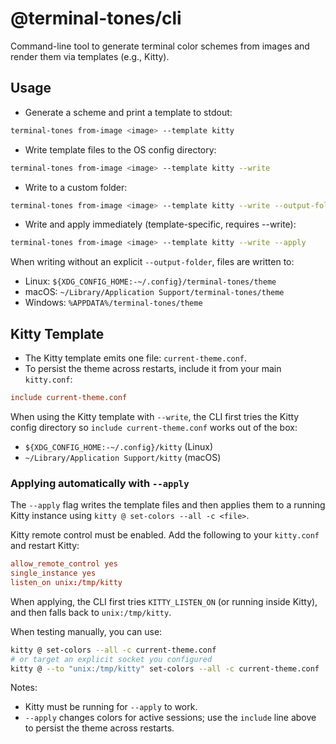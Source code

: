 # @terminal-tones/cli

Command-line tool to generate terminal color schemes from images and render them via templates (e.g., Kitty).

## Usage

- Generate a scheme and print a template to stdout:

```sh
terminal-tones from-image <image> --template kitty
```

- Write template files to the OS config directory:

```sh
terminal-tones from-image <image> --template kitty --write
```

- Write to a custom folder:

```sh
terminal-tones from-image <image> --template kitty --write --output-folder ./my-themes
```

- Write and apply immediately (template-specific, requires --write):

```sh
terminal-tones from-image <image> --template kitty --write --apply
```

When writing without an explicit `--output-folder`, files are written to:

- Linux: `${XDG_CONFIG_HOME:-~/.config}/terminal-tones/theme`
- macOS: `~/Library/Application Support/terminal-tones/theme`
- Windows: `%APPDATA%/terminal-tones/theme`

## Kitty Template

- The Kitty template emits one file: `current-theme.conf`.
- To persist the theme across restarts, include it from your main `kitty.conf`:

```conf
include current-theme.conf
```

When using the Kitty template with `--write`, the CLI first tries the Kitty config directory so `include current-theme.conf` works out of the box:

- `${XDG_CONFIG_HOME:-~/.config}/kitty` (Linux)
- `~/Library/Application Support/kitty` (macOS)

### Applying automatically with `--apply`

The `--apply` flag writes the template files and then applies them to a running Kitty instance using `kitty @ set-colors --all -c <file>`.

Kitty remote control must be enabled. Add the following to your `kitty.conf` and restart Kitty:

```conf
allow_remote_control yes
single_instance yes
listen_on unix:/tmp/kitty
```

When applying, the CLI first tries `KITTY_LISTEN_ON` (or running inside Kitty), and then falls back to `unix:/tmp/kitty`.

When testing manually, you can use:

```sh
kitty @ set-colors --all -c current-theme.conf
# or target an explicit socket you configured
kitty @ --to "unix:/tmp/kitty" set-colors --all -c current-theme.conf
```

Notes:

- Kitty must be running for `--apply` to work.
- `--apply` changes colors for active sessions; use the `include` line above to persist the theme across restarts.
